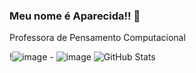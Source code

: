 ### Meu nome é Aparecida!! 👋


Professora de Pensamento Computacional


!![image](https://user-images.githubusercontent.com/108874543/179277668-fcc312eb-cb3d-4de7-ba7b-ec97e0d39b6f.png) - ![image](https://user-images.githubusercontent.com/108874543/179278548-dfaa13ee-411c-41b4-a7cd-c680856169bf.png)
![GitHub Stats](https://github-readme-stats.vercel.app/api?username=cidaci2000&show_icons=true)


